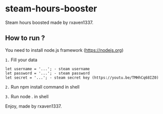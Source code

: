 # steam-hours-booster
Steam hours boosted made by rxaven1337.

## How to run ?
You need to install node.js framework (https://nodejs.org)

`1.`
Fill your data
```
let username = '...'; - steam username
let password = '...'; - steam password
let secret = '...'; - steam secret key (https://youtu.be/TMHhCq68IZ0)
```

`2.`
Run npm install command in shell

`3.`
Run node . in shell

Enjoy, made by rxaven1337.
